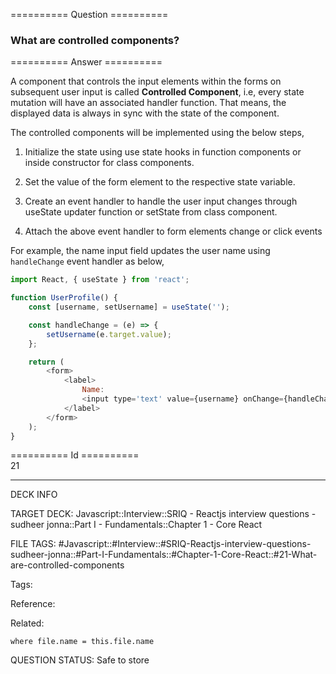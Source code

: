 ========== Question ==========  

### What are controlled components?  

========== Answer ==========  

A component that controls the input elements within the forms on subsequent user input is called **Controlled Component**, i.e, every state mutation will have an associated handler function. That means, the displayed data is always in sync with the state of the component.

The controlled components will be implemented using the below steps,

1. Initialize the state using use state hooks in function components or inside constructor for class components.

2. Set the value of the form element to the respective state variable.

3. Create an event handler to handle the user input changes through useState updater function or setState from class component.

4. Attach the above event handler to form elements change or click events

For example, the name input field updates the user name using `handleChange` event handler as below,

```javascript
import React, { useState } from 'react';

function UserProfile() {
    const [username, setUsername] = useState('');

    const handleChange = (e) => {
        setUsername(e.target.value);
    };

    return (
        <form>
            <label>
                Name:
                <input type='text' value={username} onChange={handleChange} />
            </label>
        </form>
    );
}
```

========== Id ==========  
21

---

DECK INFO

TARGET DECK: Javascript::Interview::SRIQ - Reactjs interview questions - sudheer jonna::Part I - Fundamentals::Chapter 1 - Core React

FILE TAGS: #Javascript::#Interview::#SRIQ-Reactjs-interview-questions-sudheer-jonna::#Part-I-Fundamentals::#Chapter-1-Core-React::#21-What-are-controlled-components

Tags:

Reference:

Related:

```dataview
where file.name = this.file.name
```

QUESTION STATUS: Safe to store
